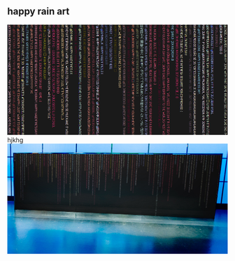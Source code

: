 ## happy rain art
![Example Image](../project_images/cover.jpg?raw=true "happy rain art")
hjkhg
![Example Image](../project_images/demo.jpg?raw=true "happy rain art")
